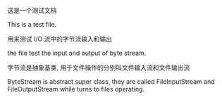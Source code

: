 这是一个测试文档

This is a test file.

用来测试 I/O 流中的字节流输入和输出

the file test the input and output of byte stream.

字节流是抽象基类, 用于文件操作的分别叫文件输入流和文件输出流

ByteStream is abstract super class, they are called FileInputStream and FileOutputStream while turns to files operating.
